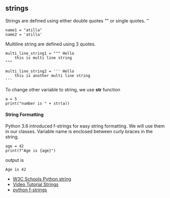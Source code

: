 ## strings


Strings are defined using either double quotes "" or single quotes. ''


    name1 = "atilla"
    name2 = 'atilla'


Multiline string are defined using 3 quotes.

    multi_line_string1 = """ Hello
        this is multi line string
    """

    multi_line_string2 = ''' Hello
        this is another multi line string
    '''

To change other variable to string, we use **str** function


    a = 5
    print("number is " + str(a))


#### String Formatting

Python 3.6 introduced f-strings for easy string formatting. 
We will use them in our classes.
Variable name is enclosed between curly braces in the string.


    age = 42
    print(f"Age is {age}")


output is

    Age is 42


- [W3C Schools Python string](https://www.w3schools.com/python/python_strings.asp)
- [Video Tutorial Strings](https://www.youtube.com/watch?v=UsCQXe1OHZk)
- [python f-strings](https://realpython.com/python-f-strings/)


